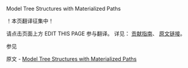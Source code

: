  Model Tree Structures with Materialized Paths

 ！本页翻译征集中！

请点击页面上方 EDIT THIS PAGE 参与翻译。
详见：
[贡献指南]( https://github.com/JinMuInfo/MongoDB-Manual-zh/blob/master/CONTRIBUTING.md )、
[原文链接](  https://docs.mongodb.com/manual/tutorial/model-tree-structures-with-materialized-paths/  )。

 参见

原文 - [Model Tree Structures with Materialized Paths]( https://docs.mongodb.com/manual/tutorial/model-tree-structures-with-materialized-paths/ )

